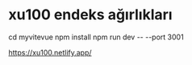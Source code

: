 # xu100 endeks ağırlıkları

cd myvitevue
npm install
npm run dev -- --port 3001




https://xu100.netlify.app/